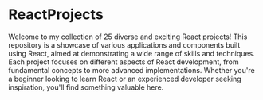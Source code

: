 # ReactProjects

Welcome to my collection of 25 diverse and exciting React projects! This repository is a showcase of various applications and components built using React, aimed at demonstrating a wide range of skills and techniques. Each project focuses on different aspects of React development, from fundamental concepts to more advanced implementations. Whether you're a beginner looking to learn React or an experienced developer seeking inspiration, you'll find something valuable here.